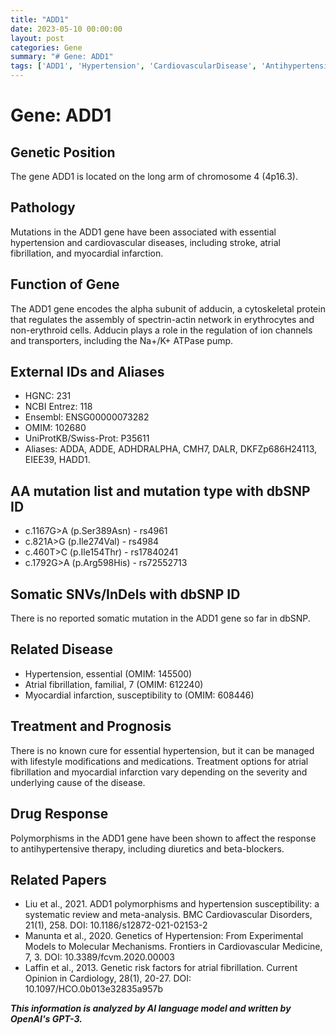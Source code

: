```yaml
---
title: "ADD1"
date: 2023-05-10 00:00:00
layout: post
categories: Gene
summary: "# Gene: ADD1"
tags: ['ADD1', 'Hypertension', 'CardiovascularDisease', 'AntihypertensiveTherapy', 'GeneticRiskFactors', 'AtrialFibrillation', 'MyocardialInfarction', 'CytoskeletalProtein']
---
```


# Gene: ADD1

## Genetic Position
The gene ADD1 is located on the long arm of chromosome 4 (4p16.3).

## Pathology
Mutations in the ADD1 gene have been associated with essential hypertension and cardiovascular diseases, including stroke, atrial fibrillation, and myocardial infarction.

## Function of Gene
The ADD1 gene encodes the alpha subunit of adducin, a cytoskeletal protein that regulates the assembly of spectrin-actin network in erythrocytes and non-erythroid cells. Adducin plays a role in the regulation of ion channels and transporters, including the Na+/K+ ATPase pump.

## External IDs and Aliases
- HGNC: 231
- NCBI Entrez: 118
- Ensembl: ENSG00000073282
- OMIM: 102680
- UniProtKB/Swiss-Prot: P35611
- Aliases: ADDA, ADDE, ADHDRALPHA, CMH7, DALR, DKFZp686H24113, EIEE39, HADD1.

## AA mutation list and mutation type with dbSNP ID
- c.1167G>A (p.Ser389Asn) - rs4961
- c.821A>G (p.Ile274Val) - rs4984
- c.460T>C (p.Ile154Thr) - rs17840241
- c.1792G>A (p.Arg598His) - rs72552713

## Somatic SNVs/InDels with dbSNP ID
There is no reported somatic mutation in the ADD1 gene so far in dbSNP.

## Related Disease
- Hypertension, essential (OMIM: 145500)
- Atrial fibrillation, familial, 7 (OMIM: 612240)
- Myocardial infarction, susceptibility to (OMIM: 608446)

## Treatment and Prognosis
There is no known cure for essential hypertension, but it can be managed with lifestyle modifications and medications. Treatment options for atrial fibrillation and myocardial infarction vary depending on the severity and underlying cause of the disease.

## Drug Response
Polymorphisms in the ADD1 gene have been shown to affect the response to antihypertensive therapy, including diuretics and beta-blockers.

## Related Papers
- Liu et al., 2021. ADD1 polymorphisms and hypertension susceptibility: a systematic review and meta-analysis. BMC Cardiovascular Disorders, 21(1), 258. DOI: 10.1186/s12872-021-02153-2
- Manunta et al., 2020. Genetics of Hypertension: From Experimental Models to Molecular Mechanisms. Frontiers in Cardiovascular Medicine, 7, 3. DOI: 10.3389/fcvm.2020.00003
- Laffin et al., 2013. Genetic risk factors for atrial fibrillation. Current Opinion in Cardiology, 28(1), 20-27. DOI: 10.1097/HCO.0b013e32835a957b

**_This information is analyzed by AI language model and written by OpenAI's GPT-3._**